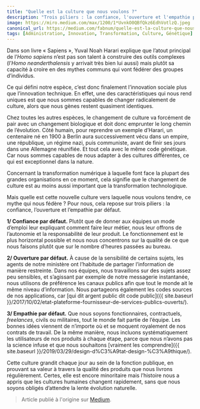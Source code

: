 ```yaml
---
title: "Quelle est la culture que nous voulons ?"
description: "Trois piliers : la confiance, l'ouverture et l'empathie par défaut"
image: https://miro.medium.com/max/1200/1*UvnkO0QBfQkz6EdhVotlzQ.jpeg
canonical_url: https://medium.com/fabnum/quelle-est-la-culture-que-nous-voulons-37ec7f5942ec
tags: [Administration, Innovation, Transformation, Culture, Génétique]
---
```


Dans son livre « Sapiens », Yuval Noah Harari explique que l’atout principal de l’*Homo sapiens* n’est pas son talent à construire des outils complexes (l’*Homo neanderthalensis* y arrivait très bien lui aussi) mais plutôt sa capacité à croire en des mythes communs qui vont fédérer des groupes d’individus.

Ce qui défini notre espèce, c’est donc finalement l’innovation sociale plus que l’innovation technique. En effet, une des caractéristiques qui nous rend uniques est que nous sommes capables de changer radicalement de culture, alors que nous gènes restent quasiment identiques.

Chez toutes les autres espèces, le changement de culture va forcément de pair avec un changement biologique et doit donc emprunter le long chemin de l’évolution. Côté humain, pour reprendre un exemple d’Harari, un centenaire né en 1900 à Berlin aura successivement vécu dans un empire, une république, un régime nazi, puis communiste, avant de finir ses jours dans une Allemagne réunifiée. Et tout cela avec le même code génétique. Car nous sommes capables de nous adapter à des cultures différentes, ce qui est exceptionnel dans la nature.

Concernant la transformation numérique à laquelle font face la plupart des grandes organisations en ce moment, cela signifie que le changement de culture est au moins aussi important que la transformation technologique.

Mais quelle est cette nouvelle culture vers laquelle nous voulons tendre, ce mythe qui nous fédère ? Pour nous, cela repose sur trois piliers : la confiance, l’ouverture et l’empathie par défaut.

**1/ Confiance par défaut.** Plutôt que de donner aux équipes un mode d’emploi leur expliquant comment faire leur métier, nous leur offrons de l’autonomie et la responsabilité de leur produit. Le fonctionnement est le plus horizontal possible et nous nous concentrons sur la qualité de ce que nous faisons plutôt que sur le nombre d’heures passées au bureau.

**2/ Ouverture par défaut.** À cause de la sensibilité de certains sujets, les agents de notre ministère ont l’habitude de partager l’information de manière restreinte. Dans nos équipes, nous travaillons sur des sujets assez peu sensibles, et s’agissant par exemple de notre messagerie instantanée, nous utilisons de préférence les canaux publics afin que tout le monde ait le même niveau d’information. Nous partageons également les codes sources de nos applications, car [qui dit argent public dit code public]({{ site.baseurl }}/2017/10/02/etat-plateforme-fournisseur-de-services-publics-ouverts/).

**3/ Empathie par défaut.** Que nous soyons fonctionnaires, contractuels, *freelances*, civils ou militaires, tout le monde fait partie de l’équipe. Les bonnes idées viennent de n’importe où et se moquent royalement de nos contrats de travail. De la même manière, nous incluons systématiquement les utilisateurs de nos produits à chaque étape, parce que nous n’avons pas la science infuse et que nous souhaitons [vraiment les comprendre]({{ site.baseurl }}/2019/03/29/design-d%C3%A9tat-design-%C3%A9thique/).

Cette culture grandit chaque jour au sein de la fonction publique, en prouvant sa valeur à travers la qualité des produits que nous livrons régulièrement. Certes, elle est encore minoritaire mais l’histoire nous a appris que les cultures humaines changent rapidement, sans que nous soyons obligés d’attendre la lente évolution naturelle.

> Article publié à l'origine sur [Medium](https://medium.com/fabnum/quelle-est-la-culture-que-nous-voulons-37ec7f5942ec).
